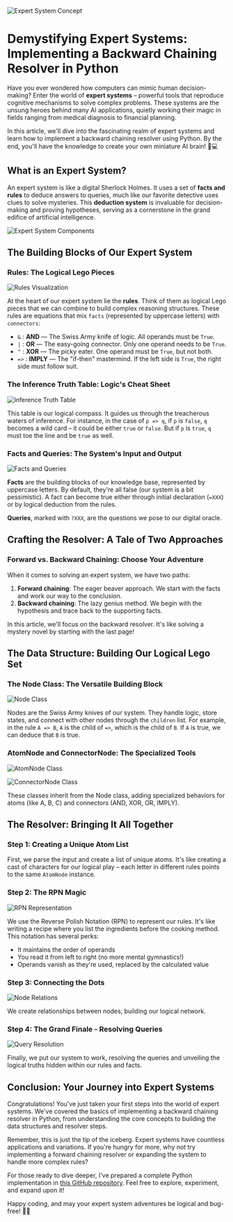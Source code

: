 ![Expert System Concept](https://miro.medium.com/v2/resize:fit:1400/format:webp/1*Ceb5wOYqam7eEY2NN2A0wQ.jpeg)

# Demystifying Expert Systems: Implementing a Backward Chaining Resolver in Python

Have you ever wondered how computers can mimic human decision-making? Enter the world of **expert systems** – powerful tools that reproduce cognitive mechanisms to solve complex problems. These systems are the unsung heroes behind many AI applications, quietly working their magic in fields ranging from medical diagnosis to financial planning.

In this article, we'll dive into the fascinating realm of expert systems and learn how to implement a backward chaining resolver using Python. By the end, you'll have the knowledge to create your own miniature AI brain! 🧠💻

## What is an Expert System?

An expert system is like a digital Sherlock Holmes. It uses a set of **facts and rules** to deduce answers to queries, much like our favorite detective uses clues to solve mysteries. This **deduction system** is invaluable for decision-making and proving hypotheses, serving as a cornerstone in the grand edifice of artificial intelligence.

![Expert System Components](https://miro.medium.com/v2/resize:fit:1400/format:webp/1*OQEJ09LSoMy5favPdGmRtQ.png)

## The Building Blocks of Our Expert System

### Rules: The Logical Lego Pieces

![Rules Visualization](https://miro.medium.com/v2/resize:fit:1400/format:webp/1*3618kjRpRPZ8yUwjTEa9SA.png)

At the heart of our expert system lie the **rules**. Think of them as logical Lego pieces that we can combine to build complex reasoning structures. These rules are equations that mix `facts` (represented by uppercase letters) with `connectors`:

-   `&` : **AND** — The Swiss Army knife of logic. All operands must be `True`.
-   `|` : **OR** — The easy-going connector. Only one operand needs to be `True`.
-   `^` : **XOR** — The picky eater. One operand must be `True`, but not both.
-   `=>` : **IMPLY** — The "if-then" mastermind. If the left side is `True`, the right side must follow suit.

### The Inference Truth Table: Logic's Cheat Sheet

![Inference Truth Table](https://miro.medium.com/v2/resize:fit:1400/format:webp/1*aZ-xKiHeAcPBCnP2bgcOTQ.png)

This table is our logical compass. It guides us through the treacherous waters of inference. For instance, in the case of `p => q`, if `p` is `false`, `q` becomes a wild card – it could be either `true` or `false`. But if `p` is `true`, `q` must toe the line and be `true` as well.

### Facts and Queries: The System's Input and Output

![Facts and Queries](https://miro.medium.com/v2/resize:fit:1400/format:webp/1*qr7VSqmln95Si329hAIX4A.png)

**Facts** are the building blocks of our knowledge base, represented by uppercase letters. By default, they're all false (our system is a bit pessimistic). A fact can become true either through initial declaration (`=XXX`) or by logical deduction from the rules.

**Queries**, marked with `?XXX`, are the questions we pose to our digital oracle.

## Crafting the Resolver: A Tale of Two Approaches

### Forward vs. Backward Chaining: Choose Your Adventure

When it comes to solving an expert system, we have two paths:

1. **Forward chaining**: The eager beaver approach. We start with the facts and work our way to the conclusion.
2. **Backward chaining**: The lazy genius method. We begin with the hypothesis and trace back to the supporting facts.

In this article, we'll focus on the backward resolver. It's like solving a mystery novel by starting with the last page!

## The Data Structure: Building Our Logical Lego Set

### The Node Class: The Versatile Building Block

![Node Class](https://miro.medium.com/v2/resize:fit:1400/format:webp/1*qdOZI0gZsK-ppQ7NFhdEzg.png)

Nodes are the Swiss Army knives of our system. They handle logic, store states, and connect with other nodes through the `children` list. For example, in the rule `A => B`, `A` is the child of `=>`, which is the child of `B`. If `A` is true, we can deduce that `B` is true.

### AtomNode and ConnectorNode: The Specialized Tools

![AtomNode Class](https://miro.medium.com/v2/resize:fit:1400/format:webp/1*effi4JDwJZETJinrhcF5ZQ.png)

![ConnectorNode Class](https://miro.medium.com/v2/resize:fit:1400/format:webp/1*vq9IFTiRDtsCgRMd3jlM8A.png)

These classes inherit from the Node class, adding specialized behaviors for atoms (like A, B, C) and connectors (AND, XOR, OR, IMPLY).

## The Resolver: Bringing It All Together

### Step 1: Creating a Unique Atom List

First, we parse the input and create a list of unique atoms. It's like creating a cast of characters for our logical play – each letter in different rules points to the same `AtomNode` instance.

### Step 2: The RPN Magic

![RPN Representation](https://miro.medium.com/v2/resize:fit:1400/format:webp/1*m27ch2wzXuwq6C0FLKAlqw.png)

We use the Reverse Polish Notation (RPN) to represent our rules. It's like writing a recipe where you list the ingredients before the cooking method. This notation has several perks:

-   It maintains the order of operands
-   You read it from left to right (no more mental gymnastics!)
-   Operands vanish as they're used, replaced by the calculated value

### Step 3: Connecting the Dots

![Node Relations](https://miro.medium.com/v2/resize:fit:1400/format:webp/1*3jj8f3eJ_yLxGOAxBlVItw.png)

We create relationships between nodes, building our logical network.

### Step 4: The Grand Finale - Resolving Queries

![Query Resolution](https://miro.medium.com/v2/resize:fit:1400/format:webp/1*QK1uVVixYp0su7ju6bikqQ.png)

Finally, we put our system to work, resolving the queries and unveiling the logical truths hidden within our rules and facts.

## Conclusion: Your Journey into Expert Systems

Congratulations! You've just taken your first steps into the world of expert systems. We've covered the basics of implementing a backward chaining resolver in Python, from understanding the core concepts to building the data structures and resolver steps.

Remember, this is just the tip of the iceberg. Expert systems have countless applications and variations. If you're hungry for more, why not try implementing a forward chaining resolver or expanding the system to handle more complex rules?

For those ready to dive deeper, I've prepared a complete Python implementation in [this GitHub repository](https://github.com/jterrazz/42-expert-system?source=post_page-----bf7d8924f72f--------------------------------). Feel free to explore, experiment, and expand upon it!

Happy coding, and may your expert system adventures be logical and bug-free! 🚀🧠
